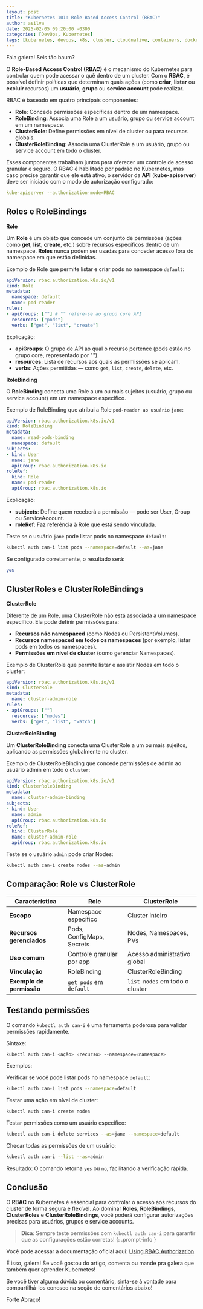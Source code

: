 ```yaml
---
layout: post
title: "Kubernetes 101: Role-Based Access Control (RBAC)"
author: asilva
date: 2025-02-05 09:20:00 -0300
categories: [DevOps, Kubernetes]
tags: [kubernetes, devops, k8s, cluster, cloudnative, containers, docker, microservices]
---
```


Fala galera! Seis tão baum?

O **Role-Based Access Control (RBAC)** é o mecanismo do Kubernetes para controlar quem pode acessar o quê dentro de um cluster. Com o **RBAC**, é possível definir políticas que determinam quais ações (como **criar**, **listar** ou **excluir** recursos) um **usuário**, **grupo** ou **service account** pode realizar.

RBAC é baseado em quatro principais componentes:

- **Role**: Concede permissões específicas dentro de um namespace.
- **RoleBinding**: Associa uma Role a um usuário, grupo ou service account em um namespace.
- **ClusterRole**: Define permissões em nível de cluster ou para recursos globais.
- **ClusterRoleBinding**: Associa uma ClusterRole a um usuário, grupo ou service account em todo o cluster.

Esses componentes trabalham juntos para oferecer um controle de acesso granular e seguro. O RBAC é habilitado por padrão no Kubernetes, mas caso precise garantir que ele está ativo, o servidor da **API** (**kube-apiserver**) deve ser iniciado com o modo de autorização configurado:

````yaml
kube-apiserver --authorization-mode=RBAC
````

## **Roles e RoleBindings**

**Role**

Um **Role** é um objeto que concede um conjunto de permissões (ações como **get**, **list**, **create**, etc.) sobre recursos específicos dentro de um namespace. **Roles** nunca podem ser usadas para conceder acesso fora do namespace em que estão definidas.

Exemplo de Role que permite listar e criar pods no namespace `default`:

````yaml
apiVersion: rbac.authorization.k8s.io/v1
kind: Role
metadata:
  namespace: default
  name: pod-reader
rules:
- apiGroups: [""] # "" refere-se ao grupo core API
  resources: ["pods"]
  verbs: ["get", "list", "create"]
````

Explicação:

- **apiGroups**: O grupo de API ao qual o recurso pertence (pods estão no grupo core, representado por "").
- **resources**: Lista de recursos aos quais as permissões se aplicam.
- **verbs**: Ações permitidas — como `get`, `list`, `create`, `delete`, etc.

**RoleBinding**

O **RoleBinding** conecta uma Role a um ou mais sujeitos (usuário, grupo ou service account) em um namespace específico.

Exemplo de RoleBinding que atribui a Role `pod-reader ao usuário` `jane`:

````yaml
apiVersion: rbac.authorization.k8s.io/v1
kind: RoleBinding
metadata:
  name: read-pods-binding
  namespace: default
subjects:
- kind: User
  name: jane
  apiGroup: rbac.authorization.k8s.io
roleRef:
  kind: Role
  name: pod-reader
  apiGroup: rbac.authorization.k8s.io
````

Explicação:

- **subjects**: Define quem receberá a permissão — pode ser User, Group ou ServiceAccount.
- **roleRef**: Faz referência à Role que está sendo vinculada.

Teste se o usuário `jane` pode listar pods no namespace `default`:

````bash
kubectl auth can-i list pods --namespace=default --as=jane
````

Se configurado corretamente, o resultado será:

````bash
yes
````

## **ClusterRoles e ClusterRoleBindings**

**ClusterRole**

Diferente de um Role, uma ClusterRole não está associada a um namespace específico. Ela pode definir permissões para:

- **Recursos não namespaced** (como Nodes ou PersistentVolumes).
- **Recursos namespaced em todos os namespaces** (por exemplo, listar pods em todos os namespaces).
- **Permissões em nível de cluster** (como gerenciar Namespaces).

Exemplo de ClusterRole que permite listar e assistir Nodes em todo o cluster:

````yaml
apiVersion: rbac.authorization.k8s.io/v1
kind: ClusterRole
metadata:
  name: cluster-admin-role
rules:
- apiGroups: [""]
  resources: ["nodes"]
  verbs: ["get", "list", "watch"]
````

**ClusterRoleBinding**

Um **ClusterRoleBinding** conecta uma ClusterRole a um ou mais sujeitos, aplicando as permissões globalmente no cluster.

Exemplo de ClusterRoleBinding que concede permissões de admin ao usuário admin em todo o `cluster`:

````yaml
apiVersion: rbac.authorization.k8s.io/v1
kind: ClusterRoleBinding
metadata:
  name: cluster-admin-binding
subjects:
- kind: User
  name: admin
  apiGroup: rbac.authorization.k8s.io
roleRef:
  kind: ClusterRole
  name: cluster-admin-role
  apiGroup: rbac.authorization.k8s.io
````

Teste se o usuário `admin` pode criar Nodes:

````bash
kubectl auth can-i create nodes --as=admin
````

## **Comparação: Role vs ClusterRole**

| Característica           | Role                      | ClusterRole                    |
| ------------------------ | ------------------------- | ------------------------------ |
| **Escopo**               | Namespace específico      | Cluster inteiro                |
| **Recursos gerenciados** | Pods, ConfigMaps, Secrets | Nodes, Namespaces, PVs         |
| **Uso comum**            | Controle granular por app | Acesso administrativo global   |
| **Vinculação**           | RoleBinding               | ClusterRoleBinding             |
| **Exemplo de permissão** | `get pods` em `default`   | `list nodes` em todo o cluster |

## **Testando permissões**

O comando `kubectl auth can-i` é uma ferramenta poderosa para validar permissões rapidamente.

Sintaxe:

````bash
kubectl auth can-i <ação> <recurso> --namespace=<namespace>
````

Exemplos:

Verificar se você pode listar pods no namespace `default`:

````bash
kubectl auth can-i list pods --namespace=default
````

Testar uma ação em nível de cluster:

````bash
kubectl auth can-i create nodes
````

Testar permissões como um usuário específico:

````bash
kubectl auth can-i delete services --as=jane --namespace=default
````

Checar todas as permissões de um usuário:

````bash
kubectl auth can-i --list --as=admin
````

Resultado: O comando retorna `yes` ou `no`, facilitando a verificação rápida.

## **Conclusão**

O **RBAC** no Kubernetes é essencial para controlar o acesso aos recursos do cluster de forma segura e flexível. Ao dominar **Roles**, **RoleBindings**, **ClusterRoles** e **ClusterRoleBindings**, você poderá configurar autorizações precisas para usuários, grupos e service accounts.

> **Dica**: Sempre teste permissões com `kubectl auth can-i` para garantir que as configurações estão corretas!
{: .prompt-info }

Você pode acessar a documentação oficial aqui: <a href="https://kubernetes.io/docs/reference/access-authn-authz/rbac/" target="_blank">Using RBAC Authorization</a>

É isso, galera! Se você gostou do artigo, comenta ou mande pra galera que também quer aprender Kubernetes! 

Se você tiver alguma dúvida ou comentário, sinta-se à vontade para compartilhá-los conosco na seção de comentários abaixo!

Forte Abraço!
